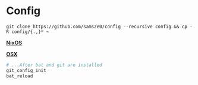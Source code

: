 # Config

```shell
git clone https://github.com/samsze0/config --recursive config && cp -R config/{.,}* ~
```

[**NixOS**](https://github.com/samsze0/nixos-config)

[**OSX**](./OSX.md)

```bash
# ...After bat and git are installed
git_config_init
bat_reload
```
